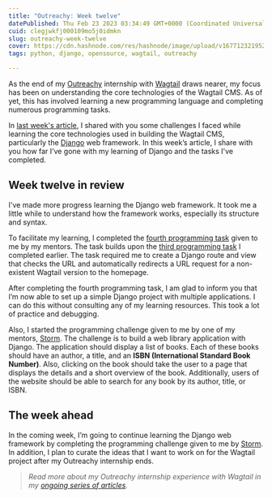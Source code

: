 ```yaml
---
title: "Outreachy: Week twelve"
datePublished: Thu Feb 23 2023 03:34:49 GMT+0000 (Coordinated Universal Time)
cuid: clegjwkfj000109mo5j0idmkn
slug: outreachy-week-twelve
cover: https://cdn.hashnode.com/res/hashnode/image/upload/v1677123219524/202d2a64-1dcd-4bc8-a194-2595aca309df.png
tags: python, django, opensource, wagtail, outreachy

---
```


As the end of my [Outreachy](https://www.outreachy.org/) internship with [Wagtail](https://wagtail.org/) draws nearer, my focus has been on understanding the core technologies of the Wagtail CMS. As of yet, this has involved learning a new programming language and completing numerous programming tasks.

In [last week's article](https://activuscode.hashnode.dev/outreachy-week-eleven), I shared with you some challenges I faced while learning the core technologies used in building the Wagtail CMS, particularly the [Django](https://www.djangoproject.com/) web framework. In this week’s article, I share with you how far I’ve gone with my learning of Django and the tasks I've completed.

## Week twelve in review

I've made more progress learning the Django web framework. It took me a little while to understand how the framework works, especially its structure and syntax.

To facilitate my learning, I completed the [fourth programming task](https://github.com/wagtail/guide/issues/301) given to me by my mentors. The task builds upon the [third programming task](https://github.com/wagtail/guide/issues/299) I completed earlier. The task required me to create a Django route and view that checks the URL and automatically redirects a URL request for a non-existent Wagtail version to the homepage.

After completing the fourth programming task, I am glad to inform you that I’m now able to set up a simple Django project with multiple applications. I can do this without consulting any of my learning resources. This took a lot of practice and debugging.

Also, I started the programming challenge given to me by one of my mentors, [Storm](https://github.com/stormheg). The challenge is to build a web library application with Django. The application should display a list of books. Each of these books should have an author, a title, and an **ISBN (International Standard Book Number)**. Also, clicking on the book should take the user to a page that displays the details and a short overview of the book. Additionally, users of the website should be able to search for any book by its author, title, or ISBN.

## The week ahead

In the coming week, I’m going to continue learning the Django web framework by completing the programming challenge given to me by [Storm](https://github.com/stormheg). In addition, I plan to curate the ideas that I want to work on for the Wagtail project after my Outreachy internship ends.

> *Read more about my Outreachy internship experience with Wagtail in my* [*ongoing series of articles*](https://activuscode.hashnode.dev/)*.*
